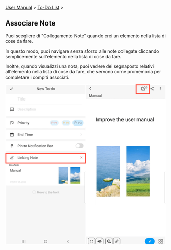 [User Manual](/dragonnest/drawnote/manual/it) > [To-Do List](/dragonnest/drawnote/manual/it/to_do) >

Associare Note
---
Puoi scegliere di "Collegamento Note" quando crei un elemento nella lista di cose da fare.

In questo modo, puoi navigare senza sforzo alle note collegate cliccando semplicemente sull'elemento nella lista di cose da fare.

Inoltre, quando visualizzi una nota, puoi vedere dei segnaposto relativi all'elemento nella lista di cose da fare, che servono come promemoria per completare i compiti associati.

![](imgs/associated_notes1.png)